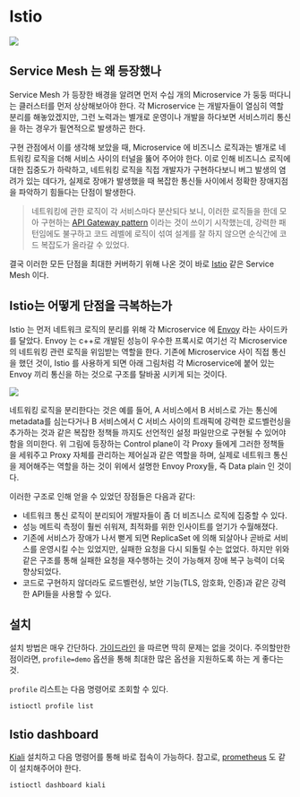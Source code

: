# Istio

![](https://daddyprogrammer.org/wp-content/uploads/2020/09/istio-logo-696x409.png)

## Service Mesh 는 왜 등장했나

Service Mesh 가 등장한 배경을 알려면 먼저 수십 개의 Microservice 가 둥둥 떠다니는 클러스터를 먼저 상상해보아야 한다.
각 Microservice 는 개발자들이 열심히 역할 분리를 해놓았겠지만, 그런 노력과는 별개로 운영이나 개발을 하다보면 서비스끼리 통신을
하는 경우가 필연적으로 발생하곤 한다.

구현 관점에서 이를 생각해 보았을 때, Microservice 에 비즈니스 로직과는 별개로 네트워킹 로직을 더해 서비스 사이의 터널을
뚫어 주어야 한다. 이로 인해 비즈니스 로직에 대한 집중도가 하락하고, 네트워킹 로직을 직접 개발자가 구현하다보니 버그 발생의 염려가
있는 데다가, 실제로 장애가 발생했을 때 복잡한 통신들 사이에서 정확한 장애지점을 파악하기 힘들다는 단점이 발생한다.

> 네트워킹에 관한 로직이 각 서비스마다 분산되다 보니, 이러한 로직들을 한데 모아 구현하는 [API Gateway pattern](https://microservices.io/patterns/apigateway.html)
> 이라는 것이 쓰이기 시작했는데, 강력한 패턴임에도 불구하고 코드 레벨에 로직이 섞여 설계를 잘 하지 않으면 순식간에 코드 복잡도가 올라갈 수 있었다.

결국 이러한 모든 단점을 최대한 커버하기 위해 나온 것이 바로 [Istio](https://istio.io/) 같은 Service Mesh 이다.

## Istio는 어떻게 단점을 극복하는가

Istio 는 먼저 네트워크 로직의 분리를 위해 각 Microservice 에 [Envoy](https://www.envoyproxy.io/) 라는 사이드카를 달았다.
Envoy 는 c++로 개발된 성능이 우수한 프록시로 여기선 각 Microservice 의 네트워킹 관련 로직을 위임받는 역할을 한다.
기존에 Microservice 사이 직접 통신을 했던 것이, Istio 를 사용하게 되면 아래 그림처럼 각 Microservice에 붙어 있는 Envoy
끼리 통신을 하는 것으로 구조를 탈바꿈 시키게 되는 것이다.

![](https://istio.io/latest/docs/ops/deployment/architecture/arch.svg)

네트워킹 로직을 분리한다는 것은 예를 들어, A 서비스에서 B 서비스로 가는 통신에 metadata를 심는다거나 B 서비스에서 C 서비스 사이의
트래픽에 강력한 로드벨런싱을 추가하는 것과 같은 복잡한 정책들 까지도 선언적인 설정 파일만으로 구현될 수 있어야 함을 의미한다.
위 그림에 등장하는 Control plane이 각 Proxy 들에게 그러한 정책들을 세워주고 Proxy 자체를 관리하는 제어실과 같은 역할을 하며,
실제로 네트워크 통신을 제어해주는 역할을 하는 것이 위에서 설명한 Envoy Proxy들, 즉 Data plain 인 것이다.

이러한 구조로 인해 얻을 수 있었던 장점들은 다음과 같다:

- 네트워크 통신 로직이 분리되어 개발자들이 좀 더 비즈니스 로직에 집중할 수 있다.
- 성능 메트릭 측정이 훨씬 쉬워져, 최적화를 위한 인사이트를 얻기가 수월해졌다.
- 기존에 서비스가 장애가 나서 뻗게 되면 ReplicaSet 에 의해 되살아나 곧바로 서비스를 운영시킬 수는 있었지만, 실패한 요청을
다시 되돌릴 수는 없었다. 하지만 위와 같은 구조를 통해 실패한 요청을 재수행하는 것이 가능해져 장애 복구 능력이 더욱 향상되었다.
- 코드로 구현하지 않더라도 로드벨런싱, 보안 기능(TLS, 암호화, 인증)과 같은 강력한 API들을 사용할 수 있다.

## 설치

설치 방법은 매우 간단하다. [가이드라인](https://istio.io/latest/docs/setup/getting-started/) 을 따르면 딱히 문제는 없을 것이다.
주의할만한 점이라면, `profile=demo` 옵션을 통해 최대한 많은 옵션을 지원하도록 하는 게 좋다는 것.

`profile` 리스트는 다음 명령어로 조회할 수 있다.

```bash
istioctl profile list
```

## Istio dashboard

[Kiali](https://istio.io/latest/docs/ops/integrations/kiali/#installation) 설치하고 다음 명령어를 통해 바로 접속이 가능하다.
참고로, [prometheus](https://istio.io/latest/docs/ops/integrations/prometheus/) 도 같이 설치해주어야 한다.

```bash
istioctl dashboard kiali
```
